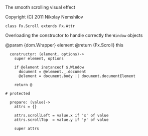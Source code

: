 The smooth scrolling visual effect

Copyright (C) 2011 Nikolay Nemshilov

```coffee-aside
class Fx.Scroll extends Fx.Attr
```

Overloading the constructor to handle correctly
the `Window` objects

@param {dom.Wrapper} element
@return {Fx.Scroll} this

```coffee-aside
  constructor: (element, options)->
    super element, options

    if @element instanceof $.Window
      document = @element._.document
      @element = document.body || document.documentElement

    return @

# protected

  prepare: (value)->
    attrs = {}

    attrs.scrollLeft = value.x if 'x' of value
    attrs.scrollTop  = value.y if 'y' of value

    super attrs
```
